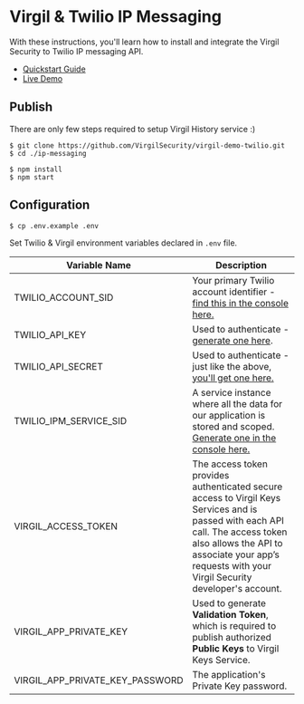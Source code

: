 # Virgil & Twilio IP Messaging

With these instructions, you'll learn how to install and integrate the Virgil Security to Twilio IP messaging API.


- [Quickstart Guide](https://github.com/VirgilSecurity/virgil-demo-twilio/tree/master/ip-messaging)
- [Live Demo](https://demo-ip-messaging.virgilsecurity.com/)

## Publish

There are only few steps required to setup Virgil History service :)

```
$ git clone https://github.com/VirgilSecurity/virgil-demo-twilio.git
$ cd ./ip-messaging

$ npm install
$ npm start
```

## Configuration

```
$ cp .env.example .env
```
Set Twilio & Virgil environment variables declared in `.env` file.

| Variable Name                     | Description                    |
|-----------------------------------|--------------------------------|
| TWILIO_ACCOUNT_SID                | Your primary Twilio account identifier - [find this in the console here.](https://www.twilio.com/user/account/ip-messaging)        |
| TWILIO_API_KEY                    | Used to authenticate - [generate one here](https://www.twilio.com/user/account/ip-messaging/dev-tools/api-keys). |
| TWILIO_API_SECRET                 | Used to authenticate - just like the above, [you'll get one here.](https://www.twilio.com/user/account/ip-messaging/dev-tools/api-keys) |
| TWILIO_IPM_SERVICE_SID            | A service instance where all the data for our application is stored and scoped. [Generate one in the console here.](https://www.twilio.com/user/account/ip-messaging/services) |
| VIRGIL_ACCESS_TOKEN               | The access token provides authenticated secure access to Virgil Keys Services and is passed with each API call. The access token also allows the API to associate your app’s requests with your Virgil Security developer's account. |
| VIRGIL_APP_PRIVATE_KEY            | Used to generate **Validation Token**, which is required to publish authorized **Public Keys** to Virgil Keys Service.  |
| VIRGIL_APP_PRIVATE_KEY_PASSWORD   | The application's Private Key password.  |

